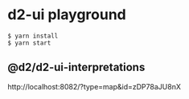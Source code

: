 # d2-ui playground

```
$ yarn install
$ yarn start
```

## @d2/d2-ui-interpretations

http://localhost:8082/?type=map&id=zDP78aJU8nX
